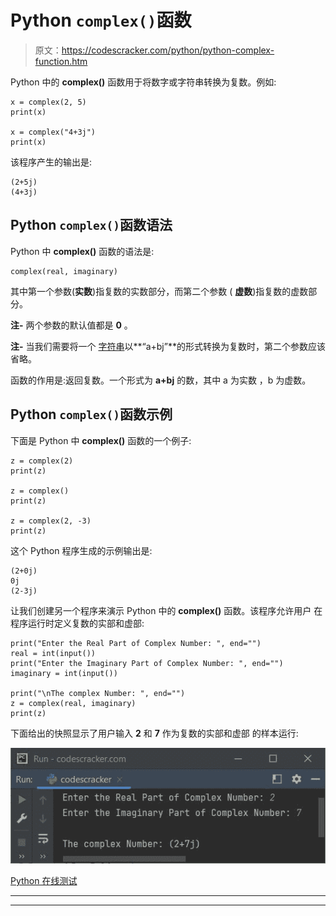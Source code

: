 # Python `complex()`函数

> 原文：<https://codescracker.com/python/python-complex-function.htm>

Python 中的 **complex()** 函数用于将数字或字符串转换为复数。例如:

```
x = complex(2, 5)
print(x)

x = complex("4+3j")
print(x)
```

该程序产生的输出是:

```
(2+5j)
(4+3j)
```

## Python `complex()`函数语法

Python 中 **complex()** 函数的语法是:

```
complex(real, imaginary)
```

其中第一个参数(**实数**)指复数的实数部分，而第二个参数 ( **虚数**)指复数的虚数部分。

**注-** 两个参数的默认值都是 **0** 。

**注-** 当我们需要将一个 [字符串](/python/python-strings.htm)以**“a+bj”**的形式转换为复数时，第二个参数应该省略。

函数的作用是:返回复数。一个形式为 **a+bj** 的数，其中 a 为实数 ，b 为虚数。

## Python `complex()`函数示例

下面是 Python 中 **complex()** 函数的一个例子:

```
z = complex(2)
print(z)

z = complex()
print(z)

z = complex(2, -3)
print(z)
```

这个 Python 程序生成的示例输出是:

```
(2+0j)
0j
(2-3j)
```

让我们创建另一个程序来演示 Python 中的 **complex()** 函数。该程序允许用户 在程序运行时定义复数的实部和虚部:

```
print("Enter the Real Part of Complex Number: ", end="")
real = int(input())
print("Enter the Imaginary Part of Complex Number: ", end="")
imaginary = int(input())

print("\nThe complex Number: ", end="")
z = complex(real, imaginary)
print(z)
```

下面给出的快照显示了用户输入 **2** 和 **7** 作为复数的实部和虚部 的样本运行:

![python complex function](img/493f8daea3ab59f71f5036dd01714e50.png)

[Python 在线测试](/exam/showtest.php?subid=10)

* * *

* * *